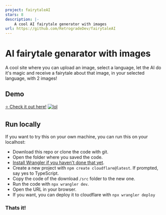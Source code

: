 ```yaml
---
project: fairytaleAI
stars: 8
description: |-
    A cool AI fairytale generator with images
url: https://github.com/RetrogradeDev/fairytaleAI
---
```


# AI fairytale genarator with images
A cool site where you can upload an image, select a language, let the AI do it's magic and receive a fairytale about that image, in your selected language, with 2 images!

## Demo
[⭐ Check it out here!](https://fairytale.programordie.workers.dev/)
[![lol](demo.gif)](https://fairytale.programordie.workers.dev/)

## Run locally
If you want to try this on your own machine, you can run this on your localhost:
 - Download this repo or clone the code with git.
 - Open the folder where you saved the code.
 - [Install Wrangler if you haven't done that yet](https://developers.cloudflare.com/workers/wrangler/install-and-update/).
 - Create a new project with ``npm create cloudflare@latest``. If prompted, say yes to TypeScript.
 - Copy the code of the download ``/src`` folder to the new one.
 - Run the code with ``npx wrangler dev``.
 - Open the URL in your browser.
 - If you want, you can deploy it to cloudflare with ``npx wrangler deploy``

### Thats it!

